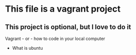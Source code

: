 # This file is a vagrant project
## This project is optional, but I love to do it
Vagrant - or - how to code in your local computer
* What is ubuntu
